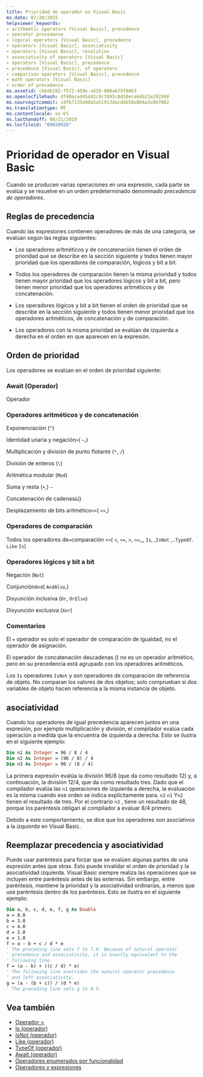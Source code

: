 ```yaml
---
title: Prioridad de operador en Visual Basic
ms.date: 07/20/2015
helpviewer_keywords:
- arithmetic operators [Visual Basic], precedence
- operator precedence
- logical operators [Visual Basic], precedence
- operators [Visual Basic], associativity
- operators [Visual Basic], resolution
- associativity of operators [Visual Basic]
- operators [Visual Basic], precedence
- precedence [Visual Basic], of operators
- comparison operators [Visual Basic], precedence
- math operators [Visual Basic]
- order of precedence
ms.assetid: cbbdb282-f572-458e-a520-008a675f8063
ms.openlocfilehash: df40aced45442c9c7895c8d10ece64b21e292508
ms.sourcegitcommit: cdf67135a98a5a51913dacddb58e004a3c867802
ms.translationtype: MT
ms.contentlocale: es-ES
ms.lasthandoff: 08/21/2019
ms.locfileid: "69659926"
---
```

# <a name="operator-precedence-in-visual-basic"></a>Prioridad de operador en Visual Basic
Cuando se producen varias operaciones en una expresión, cada parte se evalúa y se resuelve en un orden predeterminado denominado *precedencia de operadores*.

## <a name="precedence-rules"></a>Reglas de precedencia
 Cuando las expresiones contienen operadores de más de una categoría, se evalúan según las reglas siguientes:

- Los operadores aritméticos y de concatenación tienen el orden de prioridad que se describe en la sección siguiente y todos tienen mayor prioridad que los operadores de comparación, lógicos y bit a bit.

- Todos los operadores de comparación tienen la misma prioridad y todos tienen mayor prioridad que los operadores lógicos y bit a bit, pero tienen menor prioridad que los operadores aritméticos y de concatenación.

- Los operadores lógicos y bit a bit tienen el orden de prioridad que se describe en la sección siguiente y todos tienen menor prioridad que los operadores aritméticos, de concatenación y de comparación.

- Los operadores con la misma prioridad se evalúan de izquierda a derecha en el orden en que aparecen en la expresión.

## <a name="precedence-order"></a>Orden de prioridad
 Los operadores se evalúan en el orden de prioridad siguiente:

### <a name="await-operator"></a>Await (Operador)
 Operador

### <a name="arithmetic-and-concatenation-operators"></a>Operadores aritméticos y de concatenación
 Exponenciación (`^`)

 Identidad unaria y negación`+`( `–`,)

 Multiplicación y división de punto flotante (`*`, `/`)

 División de enteros (`\`)

 Aritmética modular (`Mod`)

 Suma y resta (`+`,) `–`

 Concatenación de cadenas`&`()

 Desplazamiento de bits aritmético`<<`( `>>`,)

### <a name="comparison-operators"></a>Operadores de comparación
 Todos los operadores de`=`comparación `<>`( `<`, `<=`, `>`, `>=`,,, `Is`, ,`IsNot` ,..`TypeOf`. `Like` `Is`)

### <a name="logical-and-bitwise-operators"></a>Operadores lógicos y bit a bit
 Negación (`Not`)

 Conjunción`And`( `AndAlso`,)

 Disyunción inclusiva (`Or`, `OrElse`)

 Disyunción exclusiva (`Xor`)

### <a name="comments"></a>Comentarios
 El `=` operador es solo el operador de comparación de igualdad, no el operador de asignación.

 El operador de concatenación de`&`cadenas () no es un operador aritmético, pero en su precedencia está agrupado con los operadores aritméticos.

 Los `Is` operadores `IsNot` y son operadores de comparación de referencia de objeto. No comparan los valores de dos objetos; solo comprueban si dos variables de objeto hacen referencia a la misma instancia de objeto.

## <a name="associativity"></a>asociatividad
 Cuando los operadores de igual precedencia aparecen juntos en una expresión, por ejemplo multiplicación y división, el compilador evalúa cada operación a medida que la encuentra de izquierda a derecha. Esto se ilustra en el siguiente ejemplo:

```vb
Dim n1 As Integer = 96 / 8 / 4
Dim n2 As Integer = (96 / 8) / 4
Dim n3 As Integer = 96 / (8 / 4)
```

 La primera expresión evalúa la división 96/8 (que da como resultado 12) y, a continuación, la división 12/4, que da como resultado tres. Dado que el compilador evalúa las `n1` operaciones de izquierda a derecha, la evaluación es la misma cuando ese orden se indica explícitamente para. `n2` `n1` Y`n2` tienen el resultado de tres. Por el contrario `n3` , tiene un resultado de 48, porque los paréntesis obligan al compilador a evaluar 8/4 primero.

 Debido a este comportamiento, se dice que los operadores son asociativos a la *izquierda* en Visual Basic.

## <a name="overriding-precedence-and-associativity"></a>Reemplazar precedencia y asociatividad
 Puede usar paréntesis para forzar que se evalúen algunas partes de una expresión antes que otras. Esto puede invalidar el orden de prioridad y la asociatividad izquierda. Visual Basic siempre realiza las operaciones que se incluyen entre paréntesis antes de las externas. Sin embargo, entre paréntesis, mantiene la prioridad y la asociatividad ordinarias, a menos que use paréntesis dentro de los paréntesis. Esto se ilustra en el siguiente ejemplo:

```vb
Dim a, b, c, d, e, f, g As Double
a = 8.0
b = 3.0
c = 4.0
d = 2.0
e = 1.0
f = a - b + c / d * e
' The preceding line sets f to 7.0. Because of natural operator
' precedence and associativity, it is exactly equivalent to the
' following line.
f = (a - b) + ((c / d) * e)
' The following line overrides the natural operator precedence
' and left associativity.
g = (a - (b + c)) / (d * e)
' The preceding line sets g to 0.5.
```

## <a name="see-also"></a>Vea también

- [Operador =](../../../visual-basic/language-reference/operators/assignment-operator.md)
- [Is (operador)](../../../visual-basic/language-reference/operators/is-operator.md)
- [IsNot (operador)](../../../visual-basic/language-reference/operators/isnot-operator.md)
- [Like (operador)](../../../visual-basic/language-reference/operators/like-operator.md)
- [TypeOf (operador)](../../../visual-basic/language-reference/operators/typeof-operator.md)
- [Await (operador)](../../../visual-basic/language-reference/operators/await-operator.md)
- [Operadores enumerados por funcionalidad](../../../visual-basic/language-reference/operators/operators-listed-by-functionality.md)
- [Operadores y expresiones](../../../visual-basic/programming-guide/language-features/operators-and-expressions/index.md)
